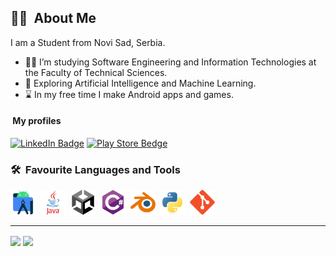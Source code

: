 ## :woman_technologist: &nbsp;About Me

I am a Student from Novi Sad, Serbia.

- 👩‍🎓 I’m studying Software Engineering and Information Technologies at the Faculty of Technical Sciences.
- 🔭 Exploring Artificial Intelligence and Machine Learning.
- ⌛ In my free time I make Android apps and games.

#### &nbsp;My profiles

<p align="left">
  <a href="https://www.linkedin.com/in/olivera-radovanović-70bba5212/"><img src="https://img.shields.io/badge/LinkedIn-blue?style=for-the-badge&logo=linkedin&logoColor=white&style=flat" alt="LinkedIn Badge"></a>
  <a href="https://play.google.com/store/apps/dev?id=7363132536650115149"><img src="https://img.shields.io/badge/Google_Play-414141?style=for-the-badge&logo=google-play&logoColor=white&style=flat" alt="Play Store Bedge"></a>
</p>

### 🛠 &nbsp;Favourite Languages and Tools

<p>
<img src="https://github.com/devicons/devicon/blob/master/icons/androidstudio/androidstudio-original.svg" title="Android Studio" alt="Android Studio" width="40" height="40"/>&nbsp;
<img src="https://github.com/devicons/devicon/blob/master/icons/java/java-original-wordmark.svg" title="Java" alt="Java" width="40" height="40"/>&nbsp;
<img src="https://github.com/devicons/devicon/blob/master/icons/unity/unity-original.svg" title="Unity" alt="Unity" width="40" height="40"/>&nbsp;
<img src="https://github.com/devicons/devicon/blob/master/icons/csharp/csharp-original.svg" title="C#" alt="C#" width="40" height="40"/>&nbsp;
<img src="https://github.com/devicons/devicon/blob/master/icons/blender/blender-original.svg" title="Blender" alt="Blender" width="40" height="40"/>&nbsp;
<img src="https://github.com/devicons/devicon/blob/master/icons/python/python-original.svg" title="Python" alt="Python" width="40" height="40"/>&nbsp;
<img src="https://github.com/devicons/devicon/blob/master/icons/git/git-original.svg" title="Git" **alt="Git" width="40" height="40"/>&nbsp;
</p>

---

<div>
  <img height=150 align="center" src="https://github-readme-stats-nine-gold-99.vercel.app/api?username=Olivera2708&show_icons=true&theme=dracula&hide=stars&rank_icon=github&count-private=true" />
  <img height=150 align="center" src="https://github-readme-stats-nine-gold-99.vercel.app/api/top-langs/?username=Olivera2708&hide=html,css&theme=dracula&layout=compact" />
</div>
